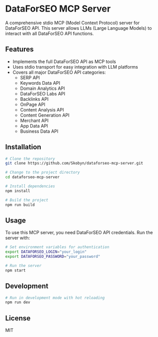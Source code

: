 # DataForSEO MCP Server

A comprehensive stdio MCP (Model Context Protocol) server for DataForSEO API. This server allows LLMs (Large Language Models) to interact with all DataForSEO API functions.

## Features

- Implements the full DataForSEO API as MCP tools
- Uses stdio transport for easy integration with LLM platforms
- Covers all major DataForSEO API categories:
  - SERP API
  - Keywords Data API
  - Domain Analytics API
  - DataForSEO Labs API
  - Backlinks API
  - OnPage API
  - Content Analysis API
  - Content Generation API
  - Merchant API
  - App Data API
  - Business Data API

## Installation

```bash
# Clone the repository
git clone https://github.com/Skobyn/dataforseo-mcp-server.git

# Change to the project directory
cd dataforseo-mcp-server

# Install dependencies
npm install

# Build the project
npm run build
```

## Usage

To use this MCP server, you need DataForSEO API credentials. Run the server with:

```bash
# Set environment variables for authentication
export DATAFORSEO_LOGIN="your_login"
export DATAFORSEO_PASSWORD="your_password"

# Run the server
npm start
```

## Development

```bash
# Run in development mode with hot reloading
npm run dev
```

## License

MIT